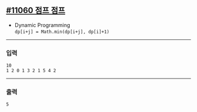 [#11060 점프 점프](https://www.acmicpc.net/problem/11060)
---

- Dynamic Programming \
    `dp[i+j] = Math.min(dp[i+j], dp[i]+1)`

---

### 입력
```
10
1 2 0 1 3 2 1 5 4 2
```

---
### 출력
```
5
```